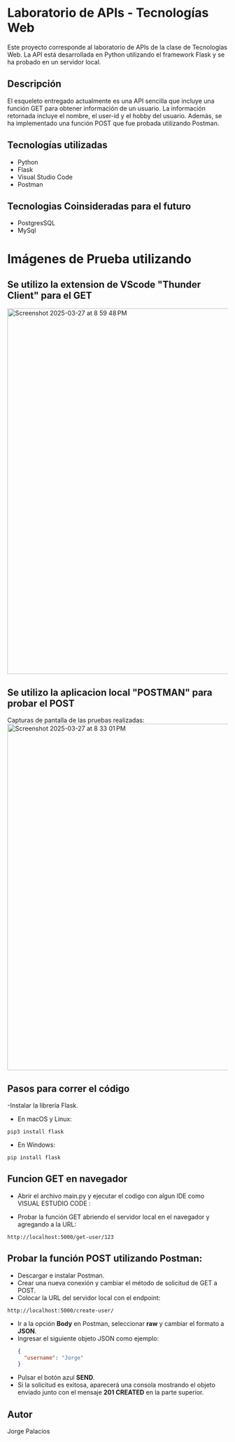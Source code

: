 # Laboratorio de APIs - Tecnologías Web

Este proyecto corresponde al laboratorio de APIs de la clase de Tecnologías Web. La API está desarrollada en Python utilizando el framework Flask y se ha probado en un servidor local.

## Descripción
El esqueleto entregado actualmente es una API sencilla que incluye una función GET para obtener información de un usuario. La información retornada incluye el nombre, el user-id y el hobby del usuario. Además, se ha implementado una función POST que fue probada utilizando Postman.

## Tecnologías utilizadas
- Python
- Flask
- Visual Studio Code
- Postman

## Tecnologias Coinsideradas para el futuro 

- PostgresSQL
- MySql 

# Imágenes de Prueba utilizando 
## Se utilizo la extension de VScode "Thunder Client" para el GET 

<img width="836" alt="Screenshot 2025-03-27 at 8 59 48 PM" src="https://github.com/user-attachments/assets/0847e5a6-23e7-4ef7-8b8b-964061e5a5fb" />


## Se utilizo la aplicacion local "POSTMAN" para probar el POST 
Capturas de pantalla de las pruebas realizadas:
<img width="792" alt="Screenshot 2025-03-27 at 8 33 01 PM" src="https://github.com/user-attachments/assets/d2b2aa78-5e46-4162-842d-bad927b22791" />

## Pasos para correr el código

-Instalar la librería Flask.

- En macOS y Linux:
 ```
pip3 install flask 
 ```

- En Windows:
 ```
pip install flask 
```
## Funcion GET en navegador 

- Abrir el archivo main.py y ejecutar el codigo con algun IDE como VISUAL ESTUDIO CODE :


- Probar la función GET abriendo el servidor local en el navegador y agregando a la URL:
 ```
http://localhost:5000/get-user/123
  ```

## Probar la función POST utilizando Postman:
- Descargar e instalar Postman.
- Crear una nueva conexión y cambiar el método de solicitud de GET a POST.
- Colocar la URL del servidor local con el endpoint:
 ```
http://localhost:5000/create-user/
  ```
- Ir a la opción **Body** en Postman, seleccionar **raw** y cambiar el formato a **JSON**.
- Ingresar el siguiente objeto JSON como ejemplo:
  ```json
  {
    "username": "Jorge"
  }
  ```
- Pulsar el botón azul **SEND**.
- Si la solicitud es exitosa, aparecerá una consola mostrando el objeto enviado junto con el mensaje **201 CREATED** en la parte superior.


   
## Autor
Jorge Palacios

